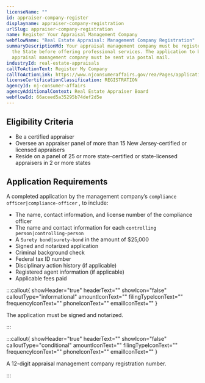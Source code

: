 ```yaml
---
licenseName: ""
id: appraiser-company-register
displayname: appraiser-company-registration
urlSlug: appraiser-company-registration
name: Register Your Appraisal Management Company
webflowName: "Real Estate Appraisal: Management Company Registration"
summaryDescriptionMd: Your appraisal management company must be registered with
  the State before offering professional services. The application to be an
  appraisal management company must be sent via postal mail.
industryId: real-estate-appraisals
callToActionText: Register My Company
callToActionLink: https://www.njconsumeraffairs.gov/rea/Pages/applications.aspx
licenseCertificationClassification: REGISTRATION
agencyId: nj-consumer-affairs
agencyAdditionalContext: Real Estate Appraiser Board
webflowId: 66aceed5a35295b74def2d5e
---
```

## Eligibility Criteria

* Be a certified appraiser
* Oversee an appraiser panel of more than 15 New Jersey-certified or licensed appraisers
* Reside on a panel of 25 or more state-certified or state-licensed appraisers in 2 or more states

## Application Requirements

A completed application by the management company’s `compliance officer|compliance-officer` , to include:

* The name, contact information, and license number of the compliance officer
* The name and contact information for each `controlling person|controlling-person` 
* A `Surety bond|surety-bond` in the amount of $25,000
* Signed and notarized application
* Criminal background check
* Federal tax ID number
* Disciplinary action history (if applicable)
* Registered agent information (if applicable)
* Applicable fees paid

:::callout{ showHeader="true" headerText="" showIcon="false" calloutType="informational" amountIconText="" filingTypeIconText="" frequencyIconText="" phoneIconText="" emailIconText="" }

The application must be signed and notarized.

:::

:::callout{ showHeader="true" headerText="" showIcon="false" calloutType="conditional" amountIconText="" filingTypeIconText="" frequencyIconText="" phoneIconText="" emailIconText="" }

A 12-digit appraisal management company registration number.

:::